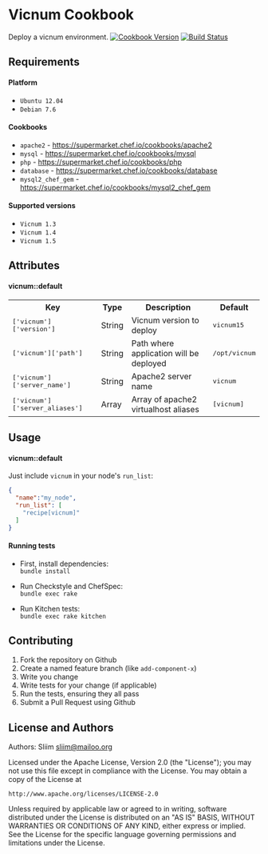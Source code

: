 Vicnum Cookbook
=============
Deploy a vicnum environment.
[![Cookbook Version](https://img.shields.io/cookbook/v/vicnum.svg)](https://community.opscode.com/cookbooks/vicnum) [![Build Status](https://secure.travis-ci.org/wargames-cookbooks/vicnum.png)](http://travis-ci.org/wargames-cookbooks/vicnum)

Requirements
------------

#### Platform
- `Ubuntu 12.04`
- `Debian 7.6`

#### Cookbooks
- `apache2` - https://supermarket.chef.io/cookbooks/apache2
- `mysql` - https://supermarket.chef.io/cookbooks/mysql
- `php` - https://supermarket.chef.io/cookbooks/php
- `database` - https://supermarket.chef.io/cookbooks/database
- `mysql2_chef_gem` - https://supermarket.chef.io/cookbooks/mysql2_chef_gem

#### Supported versions
- `Vicnum 1.3`
- `Vicnum 1.4`
- `Vicnum 1.5`

Attributes
----------

#### vicnum::default
<table>
<tr>
<th>Key</th>
<th>Type</th>
<th>Description</th>
<th>Default</th>
</tr>
<tr>
<td><tt>['vicnum']['version']</tt></td>
<td>String</td>
<td>Vicnum version to deploy</td>
<td><tt>vicnum15</tt></td>
</tr>
<tr>
<td><tt>['vicnum']['path']</tt></td>
<td>String</td>
<td>Path where application will be deployed</td>
<td><tt>/opt/vicnum</tt></td>
</tr>
<tr>
<td><tt>['vicnum']['server_name']</tt></td>
<td>String</td>
<td>Apache2 server name</td>
<td><tt>vicnum</tt></td>
</tr>
<tr>
<td><tt>['vicnum']['server_aliases']</tt></td>
<td>Array</td>
<td>Array of apache2 virtualhost aliases</td>
<td><tt>[vicnum]</tt></td>
</tr>
</table>

Usage
-----
#### vicnum::default

Just include `vicnum` in your node's `run_list`:

```json
{
  "name":"my_node",
  "run_list": [
    "recipe[vicnum]"
  ]
}
```

#### Running tests

- First, install dependencies:  
`bundle install`

- Run Checkstyle and ChefSpec:  
`bundle exec rake`

- Run Kitchen tests:  
`bundle exec rake kitchen`  

Contributing
------------
1. Fork the repository on Github
2. Create a named feature branch (like `add-component-x`)
3. Write you change
4. Write tests for your change (if applicable)
5. Run the tests, ensuring they all pass
6. Submit a Pull Request using Github

License and Authors
-------------------
Authors: Sliim <sliim@mailoo.org> 

Licensed under the Apache License, Version 2.0 (the "License"); you may not use this file except in compliance with the License. You may obtain a copy of the License at

    http://www.apache.org/licenses/LICENSE-2.0

Unless required by applicable law or agreed to in writing, software distributed under the License is distributed on an "AS IS" BASIS, WITHOUT WARRANTIES OR CONDITIONS OF ANY KIND, either express or implied. See the License for the specific language governing permissions and limitations under the License.
